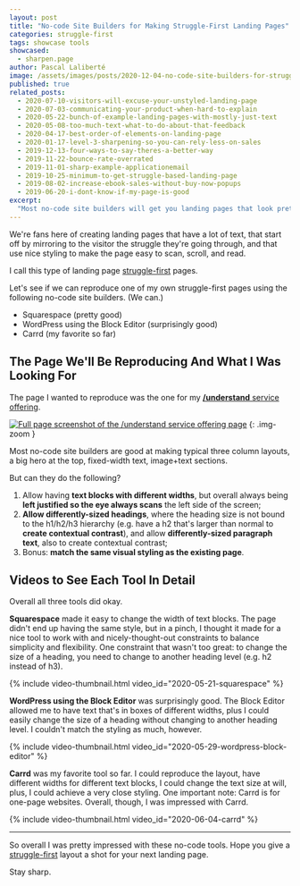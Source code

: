 ```yaml
---
layout: post
title: "No-code Site Builders for Making Struggle-First Landing Pages"
categories: struggle-first
tags: showcase tools
showcased:
  - sharpen.page
author: Pascal Laliberté
image: /assets/images/posts/2020-12-04-no-code-site-builders-for-struggle-first-landing-pages.jpg
published: true
related_posts:
  - 2020-07-10-visitors-will-excuse-your-unstyled-landing-page
  - 2020-07-03-communicating-your-product-when-hard-to-explain
  - 2020-05-22-bunch-of-example-landing-pages-with-mostly-just-text
  - 2020-05-08-too-much-text-what-to-do-about-that-feedback
  - 2020-04-17-best-order-of-elements-on-landing-page
  - 2020-01-17-level-3-sharpening-so-you-can-rely-less-on-sales
  - 2019-12-13-four-ways-to-say-theres-a-better-way
  - 2019-11-22-bounce-rate-overrated
  - 2019-11-01-sharp-example-applicationemail
  - 2019-10-25-minimum-to-get-struggle-based-landing-page
  - 2019-08-02-increase-ebook-sales-without-buy-now-popups
  - 2019-06-20-i-dont-know-if-my-page-is-good
excerpt:
  "Most no-code site builders will get you landing pages that look pretty typical: here's the product, here's the call to action, here are the features, three column layouts, buy now. But I lean towards text-heavy, struggle-first landing pages that make visitors feel understood. I took three no-code site builders, and checked how they fared. (They come out pretty good)."
---
```


We're fans here of creating landing pages that have a lot of text, that start off by mirroring to the visitor the struggle they're going through, and that use nice styling to make the page easy to scan, scroll, and read.

I call this type of landing page [struggle-first](/struggle-first) pages.

Let's see if we can reproduce one of my own struggle-first pages using the following no-code site builders. (We can.)

* Squarespace (pretty good)
* WordPress using the Block Editor (surprisingly good)
* Carrd (my favorite so far)

## The Page We'll Be Reproducing And What I Was Looking For

The page I wanted to reproduce was the one for my [**/understand** service offering](/understand).

[![Full page screenshot of the /understand service offering page](/assets/images/posts/2020-12-04-no-code-site-builders-for-struggle-first-landing-pages-01.jpg)](/understand)
{: .img-zoom }

Most no-code site builders are good at making typical three column layouts, a big hero at the top, fixed-width text, image+text sections.

But can they do the following?

1. Allow having **text blocks with different widths**, but overall always being **left justified so the eye always scans** the left side of the screen;
2. **Allow differently-sized headings**, where the heading size is not bound to the h1/h2/h3 hierarchy (e.g. have a h2 that's larger than normal to **create contextual contrast**), and allow **differently-sized paragraph text**, also to create contextual contrast;
3. Bonus: **match the same visual styling as the existing page**.

## Videos to See Each Tool In Detail

Overall all three tools did okay.

**Squarespace** made it easy to change the width of text blocks. The page didn't end up having the same style, but in a pinch, I thought it made for a nice tool to work with and nicely-thought-out constraints to balance simplicity and flexibility. One constraint that wasn't too great: to change the size of a heading, you need to change to another heading level (e.g. h2 instead of h3).

{% include video-thumbnail.html video_id="2020-05-21-squarespace" %}

**WordPress using the Block Editor** was surprisingly good. The Block Editor allowed me to have text that's in boxes of different widths, plus I could easily change the size of a heading without changing to another heading level. I couldn't match the styling as much, however.

{% include video-thumbnail.html video_id="2020-05-29-wordpress-block-editor" %}

**Carrd** was my favorite tool so far. I could reproduce the layout, have different widths for different text blocks, I could change the text size at will, plus, I could achieve a very close styling. One important note: Carrd is for one-page websites. Overall, though, I was impressed with Carrd.

{% include video-thumbnail.html video_id="2020-06-04-carrd" %}

---

So overall I was pretty impressed with these no-code tools. Hope you give a [struggle-first](/struggle-first) layout a shot for your next landing page.

Stay sharp.
